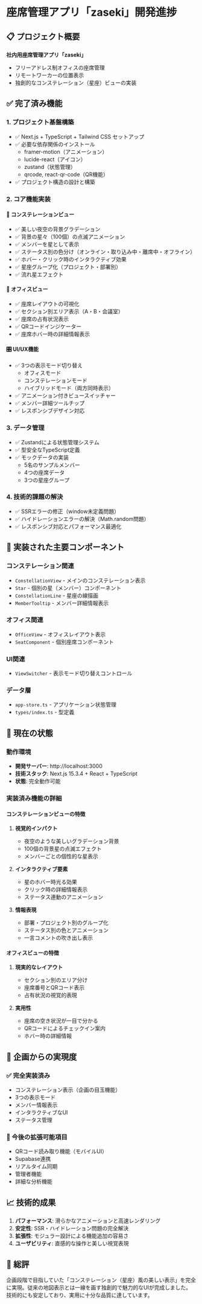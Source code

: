 # 座席管理アプリ「zaseki」開発進捗

## 📋 プロジェクト概要

**社内用座席管理アプリ「zaseki」**
- フリーアドレス制オフィスの座席管理
- リモートワーカーの位置表示
- 独創的なコンステレーション（星座）ビューの実装

## ✅ 完了済み機能

### 1. プロジェクト基盤構築
- ✅ Next.js + TypeScript + Tailwind CSS セットアップ
- ✅ 必要な依存関係のインストール
  - framer-motion（アニメーション）
  - lucide-react（アイコン）
  - zustand（状態管理）
  - qrcode, react-qr-code（QR機能）
- ✅ プロジェクト構造の設計と構築

### 2. コア機能実装

#### 🌌 コンステレーションビュー
- ✅ 美しい夜空の背景グラデーション
- ✅ 背景の星々（100個）の点滅アニメーション
- ✅ メンバーを星として表示
- ✅ ステータス別の色分け（オンライン・取り込み中・離席中・オフライン）
- ✅ ホバー・クリック時のインタラクティブ効果
- ✅ 星座グループ化（プロジェクト・部署別）
- ✅ 流れ星エフェクト

#### 🏢 オフィスビュー
- ✅ 座席レイアウトの可視化
- ✅ セクション別エリア表示（A・B・会議室）
- ✅ 座席の占有状況表示
- ✅ QRコードインジケーター
- ✅ 座席ホバー時の詳細情報表示

#### 🎛️ UI/UX機能
- ✅ 3つの表示モード切り替え
  - オフィスモード
  - コンステレーションモード
  - ハイブリッドモード（両方同時表示）
- ✅ アニメーション付きビュースイッチャー
- ✅ メンバー詳細ツールチップ
- ✅ レスポンシブデザイン対応

### 3. データ管理
- ✅ Zustandによる状態管理システム
- ✅ 型安全なTypeScript定義
- ✅ モックデータの実装
  - 5名のサンプルメンバー
  - 4つの座席データ
  - 3つの星座グループ

### 4. 技術的課題の解決
- ✅ SSRエラーの修正（window未定義問題）
- ✅ ハイドレーションエラーの解決（Math.random問題）
- ✅ レスポンシブ対応とパフォーマンス最適化

## 🎨 実装された主要コンポーネント

### コンステレーション関連
- `ConstellationView` - メインのコンステレーション表示
- `Star` - 個別の星（メンバー）コンポーネント
- `ConstellationLine` - 星座の線描画
- `MemberTooltip` - メンバー詳細情報表示

### オフィス関連
- `OfficeView` - オフィスレイアウト表示
- `SeatComponent` - 個別座席コンポーネント

### UI関連
- `ViewSwitcher` - 表示モード切り替えコントロール

### データ層
- `app-store.ts` - アプリケーション状態管理
- `types/index.ts` - 型定義

## 🚀 現在の状態

### 動作環境
- **開発サーバー**: http://localhost:3000
- **技術スタック**: Next.js 15.3.4 + React + TypeScript
- **状態**: 完全動作可能

### 実装済み機能の詳細

#### コンステレーションビューの特徴
1. **視覚的インパクト**
   - 夜空のような美しいグラデーション背景
   - 100個の背景星の点滅エフェクト
   - メンバーごとの個性的な星表示

2. **インタラクティブ要素**
   - 星のホバー時光る効果
   - クリック時の詳細情報表示
   - ステータス連動のアニメーション

3. **情報表現**
   - 部署・プロジェクト別のグループ化
   - ステータス別の色とアニメーション
   - 一言コメントの吹き出し表示

#### オフィスビューの特徴
1. **現実的なレイアウト**
   - セクション別のエリア分け
   - 座席番号とQRコード表示
   - 占有状況の視覚的表現

2. **実用性**
   - 座席の空き状況が一目で分かる
   - QRコードによるチェックイン案内
   - ホバー時の詳細情報

## 🎯 企画からの実現度

### ✅ 完全実装済み
- コンステレーション表示（企画の目玉機能）
- 3つの表示モード
- メンバー情報表示
- インタラクティブなUI
- ステータス管理

### 🔄 今後の拡張可能項目
- QRコード読み取り機能（モバイルUI）
- Supabase連携
- リアルタイム同期
- 管理者機能
- 詳細な分析機能

## 📈 技術的成果

1. **パフォーマンス**: 滑らかなアニメーションと高速レンダリング
2. **安定性**: SSR・ハイドレーション問題の完全解決
3. **拡張性**: モジュラー設計による機能追加の容易さ
4. **ユーザビリティ**: 直感的な操作と美しい視覚表現

## 🎉 総評

企画段階で目指していた「コンステレーション（星座）風の美しい表示」を完全に実現。従来の地図表示とは一線を画す独創的で魅力的なUIが完成しました。技術的にも安定しており、実用に十分な品質に達しています。